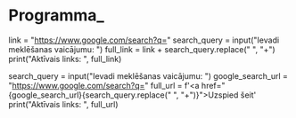 # Programma_

link = "https://www.google.com/search?q="
search_query = input("Ievadi meklēšanas vaicājumu: ")
full_link = link + search_query.replace(" ", "+")
print("Aktīvais links: ", full_link)



search_query = input("Ievadi meklēšanas vaicājumu: ")
google_search_url = "https://www.google.com/search?q="
full_url = f'<a href="{google_search_url}{search_query.replace(" ", "+")}">Uzspied šeit'
print("Aktīvais links: ", full_url)
